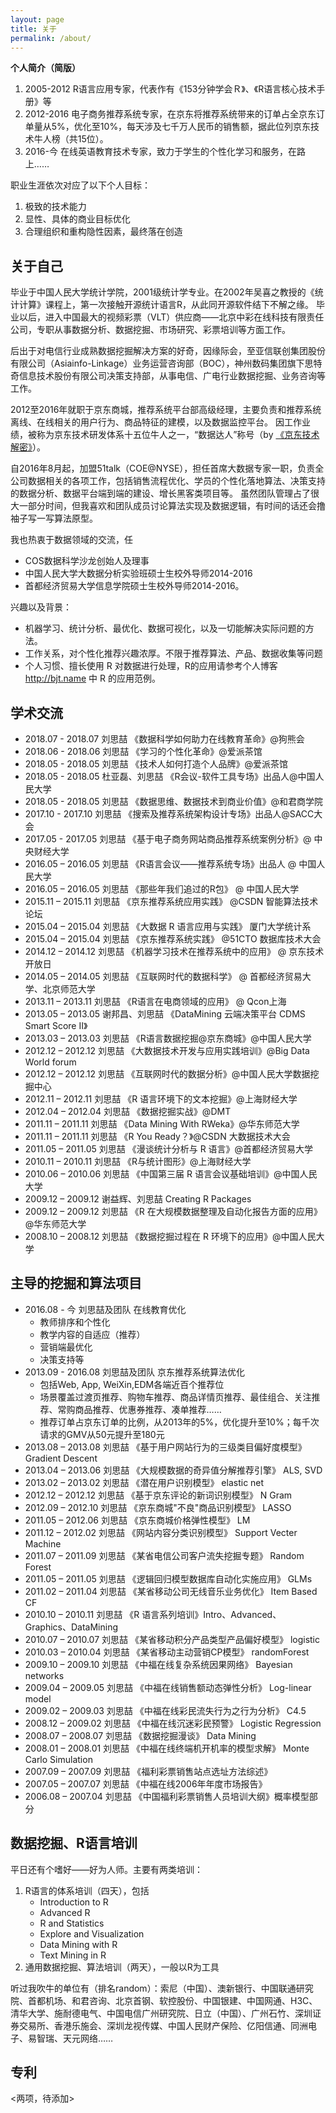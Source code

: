 ```yaml
---
layout: page
title: 关于
permalink: /about/
---
```


**个人简介（简版）**

1. 2005-2012 R语言应用专家，代表作有《153分钟学会Ｒ》、《R语言核心技术手册》等
2. 2012-2016 电子商务推荐系统专家，在京东将推荐系统带来的订单占全京东订单量从5%，优化至10%，每天涉及七千万人民币的销售额，据此位列京东技术牛人榜（共15位）。
3. 2016-今 在线英语教育技术专家，致力于学生的个性化学习和服务，在路上……

职业生涯依次对应了以下个人目标：

1. 极致的技术能力
2. 显性、具体的商业目标优化
3. 合理组织和重构隐性因素，最终落在创造

## 关于自己 ##

毕业于中国人民大学统计学院，2001级统计学专业。在2002年吴喜之教授的《统计计算》课程上，第一次接触开源统计语言R，从此同开源软件结下不解之缘。
毕业以后，进入中国最大的视频彩票（VLT）供应商——北京中彩在线科技有限责任公司，专职从事数据分析、数据挖掘、市场研究、彩票培训等方面工作。

后出于对电信行业成熟数据挖掘解决方案的好奇，因缘际会，至亚信联创集团股份有限公司（Asiainfo-Linkage）业务运营咨询部（BOC），神州数码集团旗下思特奇信息技术股份有限公司决策支持部，从事电信、广电行业数据挖掘、业务咨询等工作。

2012至2016年就职于京东商城，推荐系统平台部高级经理，主要负责和推荐系统离线、在线相关的用户行为、商品特征的建模，以及数据监控平台。
因工作业绩，被称为京东技术研发体系十五位牛人之一，“数据达人”称号（by [《京东技术解密》](https://item.jd.com/11579054.html)）。

自2016年8月起，加盟51talk（COE@NYSE），担任首席大数据专家一职，负责全公司数据相关的各项工作，包括销售流程优化、学员的个性化落地算法、决策支持的数据分析、数据平台端到端的建设、增长黑客类项目等。
虽然团队管理占了很大一部分时间，但我喜欢和团队成员讨论算法实现及数据逻辑，有时间的话还会撸袖子写一写算法原型。

我也热衷于数据领域的交流，任

- COS数据科学沙龙创始人及理事
- 中国人民大学大数据分析实验班硕士生校外导师2014-2016
- 首都经济贸易大学信息学院硕士生校外导师2014-2016。

兴趣以及背景：

- 机器学习、统计分析、最优化、数据可视化，以及一切能解决实际问题的方法。
- 工作关系，对个性化推荐兴趣浓厚。不限于推荐算法、产品、数据收集等问题
- 个人习惯、擅长使用 R 对数据进行处理，R的应用请参考个人博客 <http://bjt.name> 中 R 的应用范例。


## 学术交流 ##

- 2018.07 - 2018.07  刘思喆 《数据科学如何助力在线教育革命》@狗熊会
- 2018.06 - 2018.06  刘思喆 《学习的个性化革命》@爱派茶馆
- 2018.05 - 2018.05  刘思喆 《技术人如何打造个人品牌》@爱派茶馆
- 2018.05 - 2018.05  杜亚磊、刘思喆 《R会议-软件工具专场》出品人@中国人民大学
- 2018.05 - 2018.05  刘思喆 《数据思维、数据技术到商业价值》@和君商学院
- 2017.10 - 2017.10  刘思喆 《搜索及推荐系统架构设计专场》出品人@SACC大会
- 2017.05 - 2017.05  刘思喆 《基于电子商务网站商品推荐系统案例分析》@ 中央财经大学
- 2016.05 – 2016.05  刘思喆 《R语言会议——推荐系统专场》出品人 @ 中国人民大学
- 2016.05 – 2016.05  刘思喆 《那些年我们追过的R包》 @ 中国人民大学
- 2015.11 – 2015.11  刘思喆 《京东推荐系统应用实践》 @CSDN 智能算法技术论坛
- 2015.04 – 2015.04  刘思喆 《大数据 R 语言应用与实践》 厦门大学统计系
- 2015.04 – 2015.04  刘思喆 《京东推荐系统实践》 @51CTO 数据库技术大会 
- 2014.12 – 2014.12  刘思喆 《机器学习技术在推荐系统中的应用》 @ 京东技术开放日
- 2014.05 – 2014.05  刘思喆 《互联网时代的数据科学》 @ 首都经济贸易大学、北京师范大学
- 2013.11 – 2013.11  刘思喆 《R语言在电商领域的应用》 @ Qcon上海 
- 2013.05 – 2013.05  谢邦昌、刘思喆 《DataMining 云端决策平台 CDMS Smart Score II》
- 2013.03 – 2013.03  刘思喆 《R语言数据挖掘@京东商城》@中国人民大学
- 2012.12 – 2012.12  刘思喆 《大数据技术开发与应用实践培训》@Big Data World forum
- 2012.12 – 2012.12  刘思喆 《互联网时代的数据分析》@中国人民大学数据挖掘中心
- 2012.11 – 2012.11  刘思喆 《R 语言环境下的文本挖掘》@上海财经大学
- 2012.04 – 2012.04  刘思喆 《数据挖掘实战》@DMT
- 2011.11 – 2011.11  刘思喆 《Data Mining With RWeka》@华东师范大学
- 2011.11 – 2011.11  刘思喆 《R You Ready？》@CSDN 大数据技术大会
- 2011.05 – 2011.05  刘思喆 《漫谈统计分析与 R 语言》@首都经济贸易大学
- 2010.11 – 2010.11  刘思喆 《R与统计图形》@上海财经大学
- 2010.06 – 2010.06  刘思喆 《中国第三届 R 语言会议基础培训》@中国人民大学
- 2009.12 – 2009.12  谢益辉、刘思喆 Creating R Packages
- 2009.12 – 2009.12  刘思喆 《R 在大规模数据整理及自动化报告方面的应用》@华东师范大学
- 2008.10 – 2008.12  刘思喆 《数据挖掘过程在 R 环境下的应用》@中国人民大学


## 主导的挖掘和算法项目	##

- 2016.08 - 今       刘思喆及团队  在线教育优化
  - 教师排序和个性化
  - 教学内容的自适应（推荐）
  - 营销端最优化
  - 决策支持等
- 2013.09 - 2016.08  刘思喆及团队  京东推荐系统算法优化
  - 包括Web, App, WeiXin,EDM各端近百个推荐位
  - 场景覆盖过渡页推荐、购物车推荐、商品详情页推荐、最佳组合、关注推荐、常购商品推荐、优惠券推荐、凑单推荐……
  - 推荐订单占京东订单的比例，从2013年的5%，优化提升至10%；每千次请求的GMV从50元提升至180元
- 2013.08 – 2013.08  刘思喆  《基于用户网站行为的三级类目偏好度模型》 Gradient Descent
- 2013.04 – 2013.06  刘思喆  《大规模数据的奇异值分解推荐引擎》 ALS, SVD
- 2013.02 – 2013.02  刘思喆  《潜在用户识别模型》 elastic net
- 2012.12 – 2012.12  刘思喆  《基于京东评论的新词识别模型》 N Gram
- 2012.09 – 2012.10  刘思喆  《京东商城"不良"商品识别模型》 LASSO
- 2011.05 – 2012.06  刘思喆  《京东商城价格弹性模型》 LM
- 2011.12 – 2012.02  刘思喆  《网站内容分类识别模型》 Support Vecter Machine
- 2011.07 – 2011.09  刘思喆  《某省电信公司客户流失挖掘专题》 Random Forest
- 2011.05 – 2011.05  刘思喆  《逻辑回归模型数据库自动化实施应用》 GLMs
- 2011.02 – 2011.04  刘思喆  《某省移动公司无线音乐业务优化》 Item Based CF
- 2010.10 – 2010.11  刘思喆  《R 语言系列培训》Intro、Advanced、Graphics、DataMining
- 2010.07 – 2010.07  刘思喆  《某省移动积分产品类型产品偏好模型》 logistic
- 2010.03 – 2010.04  刘思喆  《某省移动主动营销CP模型》 randomForest
- 2009.10 – 2009.10  刘思喆  《中福在线复杂系统因果网络》 Bayesian networks
- 2009.04 – 2009.05  刘思喆  《中福在线销售额动态弹性分析》 Log-linear model
- 2009.02 – 2009.03  刘思喆  《中福在线彩民流失行为之行为分析》 C4.5
- 2008.12 – 2009.02  刘思喆  《中福在线沉迷彩民预警》 Logistic Regression
- 2008.07 – 2008.07  刘思喆  《数据挖掘漫谈》 Data Mining
- 2008.01 – 2008.01  刘思喆  《中福在线终端机开机率的模型求解》 Monte Carlo Simulation
- 2007.09 – 2007.09  刘思喆  《福利彩票销售站点选址方法综述》
- 2007.05 – 2007.07  刘思喆  《中福在线2006年年度市场报告》
- 2006.08 – 2007.04  刘思喆  《中国福利彩票销售人员培训大纲》概率模型部分

## 数据挖掘、R语言培训 ##

平日还有个嗜好——好为人师。主要有两类培训：

1. R语言的体系培训（四天），包括
	- Introduction to R
	- Advanced R
	- R and Statistics
	- Explore and Visualization
	- Data Mining with R
	- Text Mining in R
2. 通用数据挖掘、算法培训（两天），一般以R为工具

听过我吹牛的单位有（排名random）：索尼（中国）、澳新银行、中国联通研究院、首都机场、和君咨询、北京首钢、软控股份、中国银建、中国网通、H3C、清华大学、施耐德电气、中国电信广州研究院、日立（中国）、广州石竹、深圳证券交易所、香港乐施会、深圳龙视传媒、中国人民财产保险、亿阳信通、同洲电子、易智瑞、天元网络……


## 专利 ##

<两项，待添加> 
 